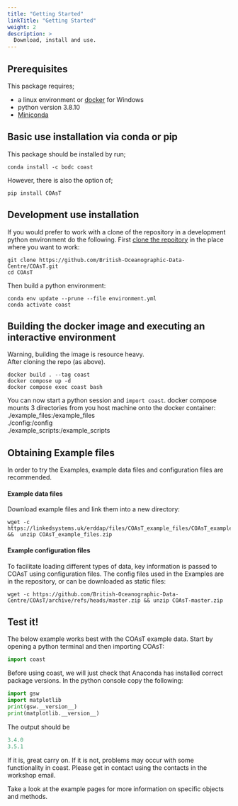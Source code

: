 ```yaml
---
title: "Getting Started"
linkTitle: "Getting Started"
weight: 2
description: >
  Download, install and use.
---
```


## Prerequisites

This package requires;
- a linux environment or [docker](https://docs.docker.com/desktop/install/windows-install/) for Windows
- python version 3.8.10
- [Miniconda](https://docs.conda.io/en/latest/miniconda.html#linux-installers)

## Basic use installation via conda or pip

This package should be installed by run;
```shell
conda install -c bodc coast
```
However, there is also the option of;
```shell
pip install COAsT
```

## Development use installation

If you would prefer to work with a clone of the repository in a development
python environment do the following. First [clone the repoitory](https://docs.github.com/en/repositories/creating-and-managing-repositories/cloning-a-repository) in the place
where you want to work:
```
git clone https://github.com/British-Oceanographic-Data-Centre/COAsT.git
cd COAsT
```
Then build a python environment:

```
conda env update --prune --file environment.yml 
conda activate coast
```

## Building the docker image and executing an interactive environment
Warning, building the image is resource heavy.  
After cloning the repo (as above). 
```shell
docker build . --tag coast
docker compose up -d
docker compose exec coast bash
```
You can now start a python session and `import coast`.
docker compose mounts 3 directories from you host machine onto the docker container:  
  ./example_files:/example_files   
  ./config:/config  
  ./example_scripts:/example_scripts  



## Obtaining Example files

In order to try the Examples, example data files and configuration files are recommended.

#### Example data files

Download example files and link them into a new directory:

```shell
wget -c https://linkedsystems.uk/erddap/files/COAsT_example_files/COAsT_example_files.zip &&  unzip COAsT_example_files.zip
```

#### Example configuration files

To facilitate loading different types of data, key information is passed to COAsT using configuration files. The config files used in the Examples are in the repository, or can be downloaded as static files:

```shell
wget -c https://github.com/British-Oceanographic-Data-Centre/COAsT/archive/refs/heads/master.zip && unzip COAsT-master.zip
```



## Test it!
The below example works best with the COAsT example data. Start by opening a
python terminal and then importing COAsT:
```python
import coast
```
Before using coast, we will just check that Anaconda has installed correct package versions. In the python console copy the following:
```python
import gsw
import matplotlib
print(gsw.__version__)
print(matplotlib.__version__)
```
The output should be
```python
3.4.0
3.5.1
```
If it is, great carry on. If it is not, problems may occur with some functionality in coast. Please get in contact using the contacts in the workshop email.

Take a look at the example pages for more information on
specific objects and methods.
